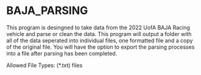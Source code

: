# BAJA_PARSING

This program is desingned to take data from the 2022 UofA BAJA Racing vehicle and parse or clean the data. This program will output a folder with all of the data seperated into individual files, one formatted file and a copy of the original file. You will have the option to export the parsing processes into a file after parsing has been completed.

Allowed File Types:
(*.txt) files
